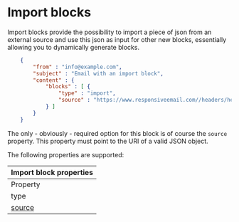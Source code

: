 # Import blocks

Import blocks provide the possibility to import a piece of json from an external source
and use this json as input for other new blocks, essentially allowing you to dynamically
generate blocks.

````json
    {
        "from" : "info@example.com",
        "subject" : "Email with an import block",
        "content" : {
            "blocks" : [ {
                "type" : "import",
                "source" : "https://www.responsiveemail.com//headers/heading1.json"
            } ]
        }
    }
````

The only - obviously - required option for this block is of course the `source` property.
This property must point to the URI of a valid JSON object.

The following properties are supported:

| Import block properties |
| --- |
| Property | Value | Description |
| type | "import" | Identifies the block as a import block. |
| [source](/copernica-docs:ResponsiveEmail/json/property-source) | _string_ | The source URI of the JSON to import |